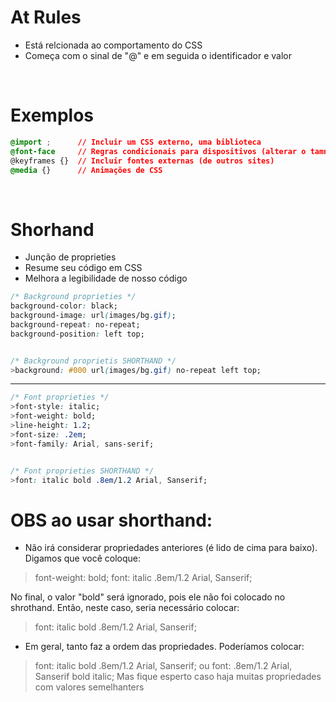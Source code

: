 # At Rules 
* Está relcionada ao comportamento do CSS 
* Começa com o sinal de "@" e em seguida o identificador e valor

</br>

# Exemplos
```css
@import ;      // Incluir um CSS externo, uma biblioteca
@font-face     // Regras condicionais para dispositivos (alterar o tamnho do conteúdos de acordo com o aparelho) 
@keyframes {}  // Incluir fontes externas (de outros sites)
@media {}      // Animações de CSS
```
</br>

# Shorhand 
* Junção de proprieties
* Resume seu código em CSS 
* Melhora a legibilidade de nosso código 

```css
/* Background proprieties */ 
background-color: black; 
background-image: url(images/bg.gif); 
background-repeat: no-repeat;
background-position: left top; 


/* Background proprietis SHORTHAND */ 
>background: #000 url(images/bg.gif) no-repeat left top; 
```
_____________________________________________________________________________________________________
```css
/* Font proprieties */ 
>font-style: italic; 
>font-weight: bold; 
>line-height: 1.2;
>font-size: .2em;
>font-family: Arial, sans-serif;


/* Font proprieties SHORTHAND */ 
>font: italic bold .8em/1.2 Arial, Sanserif;
```


# OBS ao usar shorthand: 
* Não irá considerar propriedades anteriores (é lido de cima para baixo). Digamos que você coloque: 
>font-weight: bold; 
>font: italic .8em/1.2 Arial, Sanserif;

No final, o valor "bold" será ignorado, pois ele não foi colocado no shrothand.
Então, neste caso, seria necessário colocar:
>font: italic bold .8em/1.2 Arial, Sanserif;


* Em geral, tanto faz a ordem das propriedades. Poderíamos colocar: 
>font: italic bold .8em/1.2 Arial, Sanserif;
                  ou 
>font: .8em/1.2 Arial, Sanserif bold italic;
Mas fique esperto caso haja muitas propriedades com valores semelhanters 